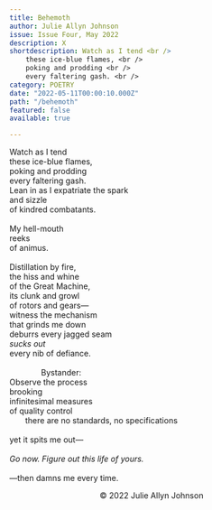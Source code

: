 ```yaml
---
title: Behemoth
author: Julie Allyn Johnson
issue: Issue Four, May 2022
description: X
shortdescription: Watch as I tend <br />
    these ice-blue flames, <br />
    poking and prodding <br /> 
    every faltering gash. <br />
category: POETRY
date: "2022-05-11T00:00:10.000Z"
path: "/behemoth"
featured: false
available: true

---
```


Watch as I tend <br />
these ice-blue flames, <br />
poking and prodding <br />
every faltering gash. <br />
Lean in as I expatriate the spark<br />
and sizzle<br />
of kindred combatants. <br />
<br />
My hell-mouth <br />
reeks<br />
of animus. <br />
<br />
Distillation by fire, <br />
the hiss and whine<br />
of the Great Machine, <br />
its clunk and growl<br />
of rotors and gears—<br />
witness the mechanism<br />
that grinds me down<br />
deburrs every jagged seam<br />
*sucks out* <br />
every nib of defiance. <br />
<br />
&emsp;&emsp;&emsp;&emsp;Bystander: <br />
Observe the process<br />
brooking<br />
infinitesimal measures<br />
of quality control<br />
&emsp;&emsp;there are no standards, no specifications<br />
<br />
yet it spits me out—<br />
<br />
*Go now. Figure out this life of yours.* <br />
<br />
—then damns me every time. <br />


<p style="text-align: center;">© 2022 Julie Allyn Johnson</p>